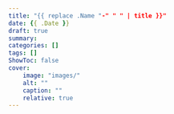 ```yaml
---
title: "{{ replace .Name "-" " " | title }}"
date: {{ .Date }}
draft: true
summary: 
categories: []
tags: []
ShowToc: false
cover:
    image: "images/"
    alt: ""
    caption: ""
    relative: true
---
```


